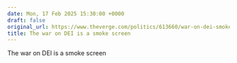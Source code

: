 ```yaml
---
date: Mon, 17 Feb 2025 15:30:00 +0000
draft: false
original_url: https://www.theverge.com/politics/613660/war-on-dei-smoke-screen-civil-rights-racism-eugenics
title: The war on DEI is a smoke screen
---
```


The war on DEI is a smoke screen